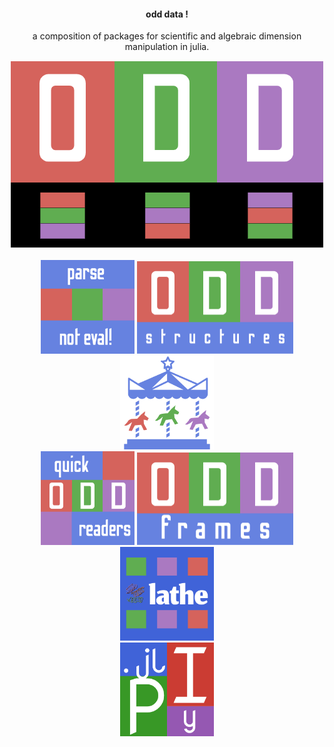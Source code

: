 <div align="center">
<h4>odd data !</h4>
<p>a composition of packages for scientific and algebraic dimension manipulation in julia.</p>
<img width = 500 src="https://github.com/ChifiSource/image_dump/blob/main/odddata/odddata_portable.png"></img>
</br>
</br>
<img height = 150 src="https://github.com/ChifiSource/image_dump/blob/main/parsenoteval/logo.png"></img>
<img width = 250 src="https://github.com/ChifiSource/image_dump/blob/main/oddstructures/logo.png"></img>
<img height = 150 src="https://github.com/ChifiSource/image_dump/blob/main/odddata/carousel.png"></img>
</br>
<img height = 150 src="https://github.com/ChifiSource/image_dump/blob/main/quickreaders/logo.png"></img>
<img width = 250 src="https://github.com/ChifiSource/image_dump/blob/main/oddframes/logo.png"></img>
<img height = 150 src="https://github.com/ChifiSource/image_dump/blob/main/odddata/lathe.png"></img>
</br>
<img height = 150 src="https://github.com/ChifiSource/image_dump/blob/main/ipyjl/logo.png"></img>
</div>
